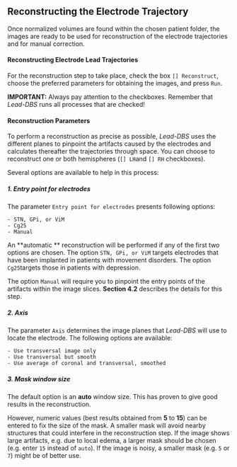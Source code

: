 ## Reconstructing the Electrode Trajectory

Once normalized volumes are found within the chosen patient folder, the images are ready to be used for reconstruction of the electrode trajectories and for manual correction.

#### Reconstructing Electrode Lead Trajectories
For the reconstruction step to take place, check the box `[] Reconstruct`, choose the preferred parameters for obtaining the images, and press `Run`.

**IMPORTANT:**
Always pay attention to the checkboxes. Remember that _Lead-DBS_ runs all processes that are checked!

#### Reconstruction Parameters

To perform a reconstruction as precise as possible, _Lead-DBS_ uses the different planes to pinpoint the artifacts caused by the electrodes and calculates thereafter the trajectories through space. You can choose to reconstruct one or both hemispheres (`[] LH`and `[] RH` checkboxes).

Several options are available to help in this process:

##### 1. Entry point for electrodes
The parameter `Entry point for electrodes` presents following options:
```
- STN, GPi, or ViM
- Cg25
- Manual
```

An **automatic ** reconstruction will be performed if any of the first two options are chosen. The option `STN, GPi, or ViM` targets electrodes that have been implanted in patients with movement disorders. The option `Cg25`targets those in patients with depression.

The option `Manual` will require you to pinpoint the entry points of the artifacts within the image slices. **Section 4.2** describes the details for this step.

##### 2. Axis

The parameter `Axis` determines the image planes that _Lead-DBS_ will use to locate the electrode. The following options are available:
```
- Use transversal image only
- Use transversal but smooth
- Use average of coronal and transversal, smoothed
```

##### 3. Mask window size
The default option is an **auto** window size. This has proven to give good results in the reconstruction.

However, numeric values (best results obtained from **5** to **15**) can be entered to fix the size of the mask. A smaller mask will avoid nearby structures that could interfere in the reconstruction step. If the image shows large artifacts, e.g. due to local edema, a larger mask should be chosen (e.g. enter `15` instead of `auto`). If the image is noisy, a smaller mask (e.g. `5` or `7`) might be of better use.




